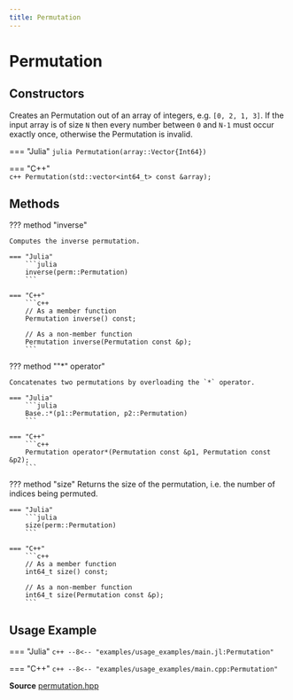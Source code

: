 ```yaml
---
title: Permutation
---
```


# Permutation

## Constructors

Creates an Permutation out of an array of integers, e.g. `[0, 2, 1, 3]`. If the input array is of size `N` then every number between `0` and `N-1` must occur exactly once, otherwise the Permutation is invalid.

=== "Julia"
	```julia
	Permutation(array::Vector{Int64})
	```

=== "C++"	
	```c++
	Permutation(std::vector<int64_t> const &array);
	```

## Methods

??? method "inverse"

	Computes the inverse permutation.

	=== "Julia"
		```julia
		inverse(perm::Permutation)
		```

	=== "C++"	
		```c++
		// As a member function
		Permutation inverse() const;

		// As a non-member function
		Permutation inverse(Permutation const &p);
		```

??? method ""*" operator"

	Concatenates two permutations by overloading the `*` operator.

	=== "Julia"
		```julia
		Base.:*(p1::Permutation, p2::Permutation)
		```

	=== "C++"	
		```c++
		Permutation operator*(Permutation const &p1, Permutation const &p2);
		```

??? method "size"
	Returns the size of the permutation, i.e. the number of indices being permuted.

	=== "Julia"
		```julia
		size(perm::Permutation)
		```

	=== "C++"	
		```c++
		// As a member function
		int64_t size() const;

		// As a non-member function
		int64_t size(Permutation const &p);
		```

## Usage Example

=== "Julia"
	```c++
	--8<-- "examples/usage_examples/main.jl:Permutation"
	```

=== "C++"
	```c++
	--8<-- "examples/usage_examples/main.cpp:Permutation"
	```

**Source** [permutation.hpp](https://github.com/awietek/xdiag/blob/master/xdiag/symmetries/permutation.hpp)
